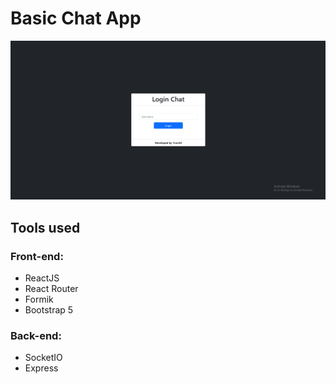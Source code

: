 # Basic Chat App

![...](Animation.gif)

## Tools used

### Front-end:

- ReactJS
- React Router
- Formik
- Bootstrap 5

### Back-end:

- SocketIO
- Express
